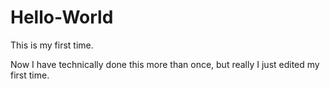 # Hello-World
This is my first time.

Now I have technically done this more than once, but really I just edited my first time.
